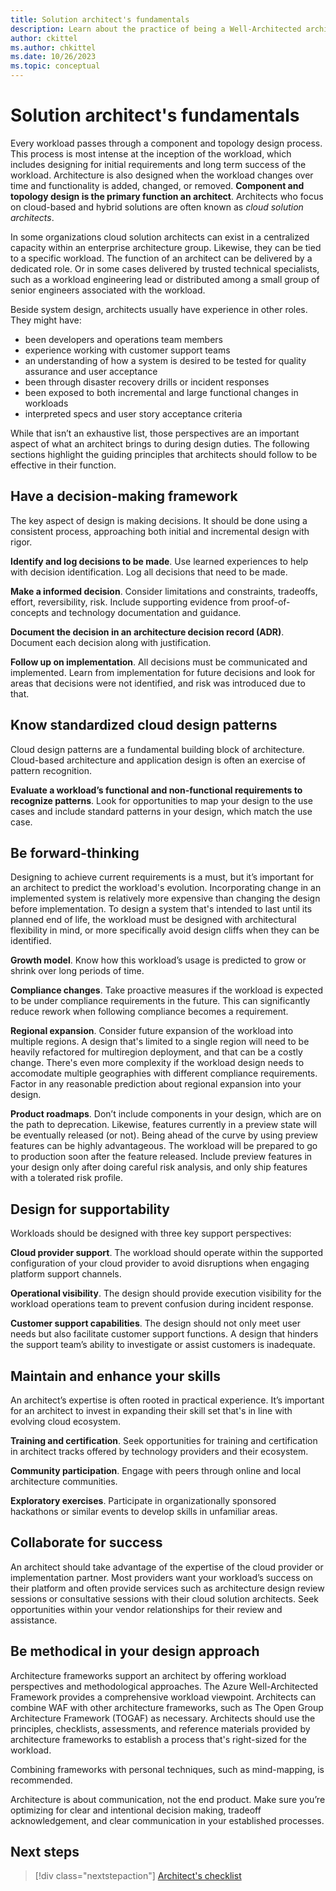 ```yaml
---
title: Solution architect's fundamentals
description: Learn about the practice of being a Well-Architected architect.
author: ckittel
ms.author: chkittel
ms.date: 10/26/2023
ms.topic: conceptual
---
```


# Solution architect's fundamentals 

Every workload passes through a component and topology design process. This process is most intense at the inception of the workload, which includes designing for initial requirements and long term success of the workload. Architecture is also designed when the workload changes over time and functionality is added, changed, or removed. **Component and topology design is the primary function an architect**. Architects who focus on cloud-based and hybrid solutions are often known as _cloud solution architects_. 

In some organizations cloud solution architects can exist in a centralized capacity within an enterprise architecture group. Likewise, they can be tied to a specific workload. The function of an architect can be delivered by a dedicated role. Or in some cases delivered by trusted technical specialists, such as a workload engineering lead or distributed among a small group of senior engineers associated with the workload. 

Beside system design, architects usually have experience in other roles. They might have: 

- been developers and operations team members 
- experience working with customer support teams 
- an understanding of how a system is desired to be tested for quality assurance and user acceptance 
- been through disaster recovery drills or incident responses 
- been exposed to both incremental and large functional changes in workloads 
- interpreted specs and user story acceptance criteria 

While that isn’t an exhaustive list, those perspectives are an important aspect of what an architect brings to during design duties. The following sections highlight the guiding principles that architects should follow to be effective in their function.

## Have a decision-making framework 

The key aspect of design is making decisions. It should be done using a consistent process, approaching both initial and incremental design with rigor. 

**Identify and log decisions to be made**. Use learned experiences to help with decision identification. Log all decisions that need to be made. 

**Make a informed decision**. Consider limitations and constraints, tradeoffs, effort, reversibility, risk. Include supporting evidence from proof-of-concepts and technology documentation and guidance. 

**Document the decision in an architecture decision record (ADR)**. Document each decision along with justification.  

**Follow up on implementation**. All decisions must be communicated and implemented. Learn from  implementation for future decisions and look for areas that decisions were not identified, and risk was introduced due to that. 

## Know standardized cloud design patterns 

Cloud design patterns are a fundamental building block of architecture. Cloud-based architecture and application design is often an exercise of pattern recognition. 

**Evaluate a workload’s functional and non-functional requirements to recognize patterns**. Look for opportunities to map your design to the use cases and include standard patterns in your design, which match the use case. 

## Be forward-thinking

Designing to achieve current requirements is a must, but it’s important for an architect to predict the workload's evolution. Incorporating change in an implemented system is relatively more expensive than changing the design before implementation. To design a system that's intended to last until its planned end of life, the workload must be designed with architectural flexibility in mind, or more specifically avoid design cliffs when they can be identified. 

**Growth model**. Know how this workload’s usage is predicted to grow or shrink over long periods of time. 

**Compliance changes**. Take proactive measures if the workload is expected to be under compliance requirements in the future. This can significantly reduce rework when following compliance becomes a requirement. 

**Regional expansion**. Consider future expansion of the workload into multiple regions. A design that's limited to a single region will need to be heavily refactored for multiregion deployment, and that can be a costly change. There's even more complexity if the workload design needs to accomodate multiple geographies with different compliance requirements. Factor in any reasonable prediction about regional expansion into your design. 

**Product roadmaps**. Don’t include components in your design, which are on the path to deprecation. Likewise, features currently in a preview state will be eventually released (or not). Being ahead of the curve by using preview features can be highly advantageous. The workload will be prepared to go to production soon after the feature released. Include preview features in your design only after doing careful risk analysis, and only ship features with a tolerated risk profile. 


## Design for supportability

Workloads should be designed with three key support perspectives:

**Cloud provider support**. The workload should operate within the supported configuration of your cloud provider to avoid disruptions when engaging platform support channels.

**Operational visibility**. The design should provide execution visibility for the workload operations team to prevent confusion during incident response.

**Customer support capabilities**. The design should not only meet user needs but also facilitate customer support functions. A design that hinders the support team’s ability to investigate or assist customers is inadequate. 

## Maintain and enhance your skills

An architect’s expertise is often rooted in practical experience. It’s important for an architect to invest in expanding their skill set that's in line with evolving cloud ecosystem.  

**Training and certification**. Seek opportunities for training and certification in architect tracks offered by technology providers and their ecosystem. 

**Community participation**. Engage with peers through online and local architecture communities.

**Exploratory exercises**. Participate in organizationally sponsored hackathons or similar events to develop skills in unfamiliar areas. 

## Collaborate for success 

An architect should take advantage of the expertise of the cloud provider or implementation partner. Most  providers want your workload’s success on their platform and often provide services such as architecture design review sessions or consultative sessions with their cloud solution architects. Seek opportunities within your vendor relationships for their review and assistance. 

## Be methodical in your design approach

Architecture frameworks support an architect by offering workload perspectives and methodological approaches. The Azure Well-Architected Framework provides a comprehensive workload viewpoint. Architects can combine WAF with other architecture frameworks, such as The Open Group Architecture Framework (TOGAF) as necessary. Architects should use the principles, checklists, assessments, and reference materials provided by architecture frameworks to establish a process that's right-sized for the workload. 

Combining frameworks with personal techniques, such as mind-mapping, is recommended.

Architecture is about communication, not the end product. Make sure you’re optimizing for clear and intentional decision making, tradeoff acknowledgement, and clear communication in your established processes.

## Next steps

> [!div class="nextstepaction"]
> [Architect's checklist](architect-checklist.md)